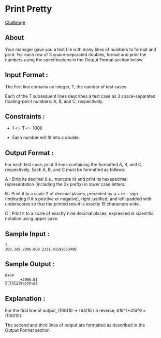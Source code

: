 # Print Pretty

[Challenge](https://www.hackerrank.com/challenges/prettyprint/problem)

## About

Your manager gave you a text file with many lines of numbers to format and print.
For each row of 3 space-separated doubles, format and print the numbers using the specifications in the Output Format section below.


## Input Format :

The first line contains an integer, T, the number of test cases.

Each of the T subsequent lines describes a test case as 3 space-separated floating-point numbers: A, B, and C, respectively.

## Constraints :

+ 1 <= T <= 1000

+ Each number will fit into a double.

## Output Format :

For each test case, print 3 lines containing the formatted A, B, and C, respectively. Each A, B, and C must be formatted as follows:

A : Strip its decimal (i.e., truncate it) and print its hexadecimal representation (including the 0x prefix) in lower case letters.

B : Print it to a scale 2 of decimal places, preceded by a + or - sign (indicating if it's positive or negative), right justified, and left-padded with underscores so that the printed result is exactly 15 characters wide.

C : Print it to a scale of exactly nine decimal places, expressed in scientific notation using upper case.


## Sample Input :
```
1  
100.345 2006.008 2331.41592653498
```
## Sample Output :
```
0x64             
_______+2006.01  
2.331415927E+03
```
## Explanation :

For the first line of output, (100)10 -> (64)16 (in reverse, 6*16^1+4*16^0 = (100)10).

The second and third lines of output are formatted as described in the Output Format section.
